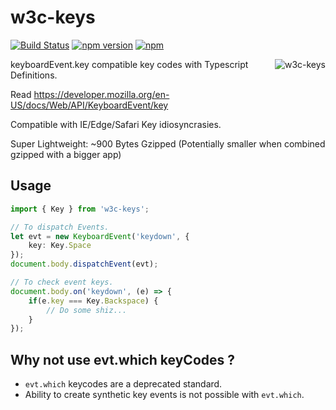 # w3c-keys
[![Build Status](https://travis-ci.org/ashubham/w3c-keys.svg?branch=master)](https://travis-ci.org/ashubham/w3c-keys)
[![npm version](https://badge.fury.io/js/w3c-keys.svg)](https://badge.fury.io/js/w3c-keys)
[![npm](https://img.shields.io/npm/dm/w3c-keys.svg)](https://www.npmjs.com/package/w3c-keys)

<img src="https://github.com/ashubham/w3c-keys/raw/master/assets/keys.jpg" align="right" alt="w3c-keys" />

keyboardEvent.key compatible key codes with Typescript Definitions.

Read https://developer.mozilla.org/en-US/docs/Web/API/KeyboardEvent/key

Compatible with IE/Edge/Safari Key idiosyncrasies.

Super Lightweight: ~900 Bytes Gzipped (Potentially smaller when combined gzipped with a bigger app)

## Usage

```typescript
import { Key } from 'w3c-keys';

// To dispatch Events.
let evt = new KeyboardEvent('keydown', {
    key: Key.Space
});
document.body.dispatchEvent(evt);

// To check event keys.
document.body.on('keydown', (e) => {
    if(e.key === Key.Backspace) {
        // Do some shiz...
    }
});
```

## Why not use evt.which keyCodes ?

- `evt.which` keycodes are a deprecated standard.
- Ability to create synthetic key events is not possible with `evt.which`.

